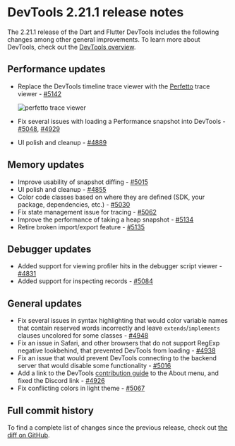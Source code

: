 # DevTools 2.21.1 release notes

The 2.21.1 release of the Dart and Flutter DevTools
includes the following changes among other general improvements.
To learn more about DevTools, check out the
[DevTools overview](https://docs.flutter.dev/tools/devtools/overview).

## Performance updates

* Replace the DevTools timeline trace viewer with
  the [Perfetto](https://perfetto.dev/) trace viewer - 
  [#5142](https://github.com/flutter/devtools/pull/5142)

  ![perfetto trace viewer](/tools/devtools/release-notes/images-2.21.1/image1.png "perfetto_trace_viewer")

* Fix several issues with loading a Performance snapshot into DevTools -
  [#5048](https://github.com/flutter/devtools/pull/5048),
  [#4929](https://github.com/flutter/devtools/pull/4929)
* UI polish and cleanup - [#4889](https://github.com/flutter/devtools/pull/4889)

## Memory updates

* Improve usability of snapshot diffing -
  [#5015](https://github.com/flutter/devtools/pull/5015)
* UI polish and cleanup -
  [#4855](https://github.com/flutter/devtools/pull/4855)
* Color code classes based on where they are defined
  (SDK, your package, dependencies, etc.) -
  [#5030](https://github.com/flutter/devtools/pull/5030)
* Fix state management issue for tracing -
  [#5062](https://github.com/flutter/devtools/pull/5062)
* Improve the performance of taking a heap snapshot -
  [#5134](https://github.com/flutter/devtools/pull/5134)
* Retire broken import/export feature -
  [#5135](https://github.com/flutter/devtools/pull/5135)

## Debugger updates

* Added support for viewing profiler hits in
  the debugger script viewer -
  [#4831](https://github.com/flutter/devtools/pull/4831)
* Added support for inspecting records -
  [#5084](https://github.com/flutter/devtools/pull/5084)

## General updates

* Fix several issues in syntax highlighting that would
  color variable names that contain reserved words incorrectly and
  leave `extends`/`implements` clauses uncolored for some classes -
  [#4948](https://github.com/flutter/devtools/pull/4948)
* Fix an issue in Safari, and
  other browsers that do not support RegExp negative lookbehind,
  that prevented DevTools from loading -
  [#4938](https://github.com/flutter/devtools/pull/4938)
* Fix an issue that would prevent DevTools connecting to
  the backend server that would disable some functionality -
  [#5016](https://github.com/flutter/devtools/pull/5016)
* Add a link to the DevTools
  [contribution guide](https://github.com/flutter/devtools/blob/master/CONTRIBUTING.md)
  to the About menu, and fixed the Discord link -
  [#4926](https://github.com/flutter/devtools/pull/4926)
* Fix conflicting colors in light theme -
  [#5067](https://github.com/flutter/devtools/pull/5067)

## Full commit history

To find a complete list of changes since the previous release,
check out
[the diff on GitHub](https://github.com/flutter/devtools/compare/v2.20.0...v2.21.1).
